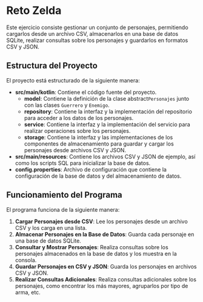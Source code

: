 # Reto Zelda

Este ejercicio consiste gestionar un conjunto de personajes, permitiendo cargarlos desde un archivo CSV, almacenarlos en una base de datos SQLite, realizar consultas sobre los personajes y guardarlos en formatos CSV y JSON.

## Estructura del Proyecto

El proyecto está estructurado de la siguiente manera:

- **src/main/kotlin**: Contiene el código fuente del proyecto.
    - **model**: Contiene la definición de la clase abstract`Personajes` junto con las clases `Guerrero` y `Enemigo`.
    - **repository**: Contiene la interfaz y la implementación del repositorio para acceder a los datos de los personajes.
    - **service**: Contiene la interfaz y la implementación del servicio para realizar operaciones sobre los personajes.
    - **storage**: Contiene la interfaz y las implementaciones de los componentes de almacenamiento para guardar y cargar los personajes desde archivos CSV y JSON.
- **src/main/resources**: Contiene los archivos CSV y JSON de ejemplo, así como los scripts SQL para inicializar la base de datos.
- **config.properties**: Archivo de configuración que contiene la configuración de la base de datos y del almacenamiento de datos.

## Funcionamiento del Programa

El programa funciona de la siguiente manera:

1. **Cargar Personajes desde CSV**: Lee los personajes desde un archivo CSV y los carga en una lista.
2. **Almacenar Personajes en la Base de Datos**: Guarda cada personaje en una base de datos SQLite.
3. **Consultar y Mostrar Personajes**: Realiza consultas sobre los personajes almacenados en la base de datos y los muestra en la consola.
4. **Guardar Personajes en CSV y JSON**: Guarda los personajes en archivos CSV y JSON.
5. **Realizar Consultas Adicionales**: Realiza consultas adicionales sobre los personajes, como encontrar los más mayores, agruparlos por tipo de arma, etc.
